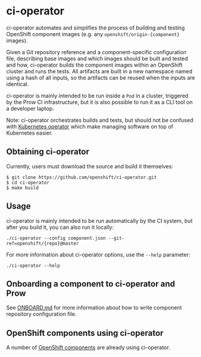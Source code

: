 # ci-operator

ci-operator automates and simplifies the process of building and testing
OpenShift component images (e.g. any `openshift/origin-{component}` images).

Given a Git repository reference and a component-specific configuration file,
describing base images and which images should be built and tested and how,
ci-operator builds the component images within an OpenShift cluster and runs the
tests. All artifacts are built in a new namespace named using a hash of all
inputs, so the artifacts can be reused when the inputs are identical.

ci-operator is mainly intended to be run inside a `Pod` in a cluster, triggered
by the Prow CI infrastructure, but it is also possible to run it as a CLI tool
on a developer laptop.

Note: ci-operator orchestrates builds and tests, but should not be confused
with [Kubernetes operator](https://coreos.com/operators/) which make managing
software on top of Kubernetes easier.

## Obtaining ci-operator

Currently, users must download the source and build it themselves:

```
$ git clone https://github.com/openshift/ci-operator.git
$ cd ci-operator
$ make build
```

## Usage

ci-operator is mainly intended to be run automatically by the CI system, but
after you build it, you can also run it locally:

```
./ci-operator --config component.json --git-ref=openshift/{repo}@master
```

For more information about ci-operator options, use the `--help` parameter:

```
./ci-operator --help
```

## Onboarding a component to ci-operator and Prow

See [ONBOARD.md](ONBOARD.md#prepare-configuration-for-component-repo) for more
information about how to write component repository configuration file.

## OpenShift components using ci-operator

A number of [OpenShift
components](https://github.com/openshift/release/tree/master/ci-operator/config/openshift)
are already using ci-operator.
